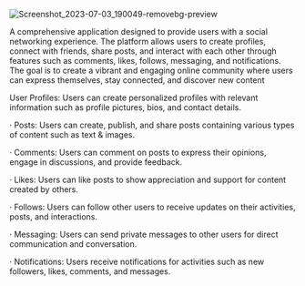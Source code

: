 ![Screenshot_2023-07-03_190049-removebg-preview](https://github.com/mwongess/connectify/assets/86522089/52c78fbf-88fd-48e8-b957-2a0a6560747f)

A comprehensive application designed to provide users with a social networking experience.
The platform allows users to create profiles, connect with friends, share posts, and interact with each other through features such as comments, likes, follows, messaging, and notifications. The goal is to create a vibrant and engaging online community where users can express themselves, stay connected, and discover new content

User Profiles: Users can create personalized profiles with relevant information such as profile pictures, bios, and contact details.

· Posts: Users can create, publish, and share posts containing various types of content such as text & images.

· Comments: Users can comment on posts to express their opinions, engage in discussions, and provide feedback.

· Likes: Users can like posts to show appreciation and support for content created by others.

· Follows: Users can follow other users to receive updates on their activities, posts, and interactions.

· Messaging: Users can send private messages to other users for direct communication and conversation.

· Notifications: Users receive notifications for activities such as new followers, likes, comments, and messages.
